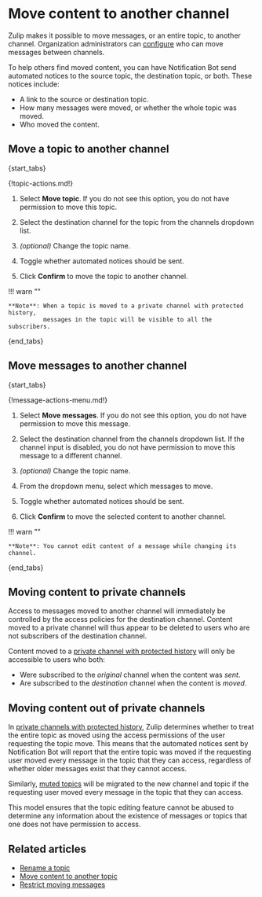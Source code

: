 # Move content to another channel

Zulip makes it possible to move messages, or an entire topic, to another
channel. Organization administrators can
[configure](/help/restrict-moving-messages) who can move messages between
channels.

To help others find moved content, you can have Notification Bot send
automated notices to the source topic, the destination topic, or both.
These notices include:

* A link to the source or destination topic.
* How many messages were moved, or whether the whole topic was moved.
* Who moved the content.

## Move a topic to another channel

{start_tabs}

{!topic-actions.md!}

1. Select **Move topic**. If you do not see this option, you do not have permission
   to move this topic.

1. Select the destination channel for the topic from the channels dropdown list.

1. _(optional)_ Change the topic name.

1. Toggle whether automated notices should be sent.

1. Click **Confirm** to move the topic to another channel.

!!! warn ""

    **Note**: When a topic is moved to a private channel with protected history,
              messages in the topic will be visible to all the subscribers.

{end_tabs}

## Move messages to another channel

{start_tabs}

{!message-actions-menu.md!}

1. Select **Move messages**. If you do not see this option, you do not have permission
   to move this message.

1. Select the destination channel from the channels dropdown list. If
   the channel input is disabled, you do not have permission to move
   this message to a different channel.

1. _(optional)_ Change the topic name.

1. From the dropdown menu, select which messages to move.

1. Toggle whether automated notices should be sent.

1. Click **Confirm** to move the selected content to another channel.

!!! warn ""

    **Note**: You cannot edit content of a message while changing its channel.

{end_tabs}

## Moving content to private channels

Access to messages moved to another channel will immediately be controlled by the
access policies for the destination channel. Content moved to a private channel will
thus appear to be deleted to users who are not subscribers of the destination channel.

Content moved to a [private channel with protected
history](/help/channel-permissions#private-channels) will only be accessible to
users who both:

* Were subscribed to the *original* channel when the content was *sent*.
* Are subscribed to the *destination* channel when the content is *moved*.

## Moving content out of private channels

In [private channels with protected
history](/help/channel-permissions#private-channels), Zulip determines whether
to treat the entire topic as moved using the access permissions of the user
requesting the topic move. This means that the automated notices sent by
Notification Bot will report that the entire topic was moved if the requesting
user moved every message in the topic that they can access, regardless of
whether older messages exist that they cannot access.

Similarly, [muted topics](/help/mute-a-topic) will be migrated to the
new channel and topic if the requesting user moved every message in the
topic that they can access.

This model ensures that the topic editing feature cannot be abused to
determine any information about the existence of messages or topics
that one does not have permission to access.

## Related articles

* [Rename a topic](/help/rename-a-topic)
* [Move content to another topic](/help/move-content-to-another-topic)
* [Restrict moving messages](/help/restrict-moving-messages)

